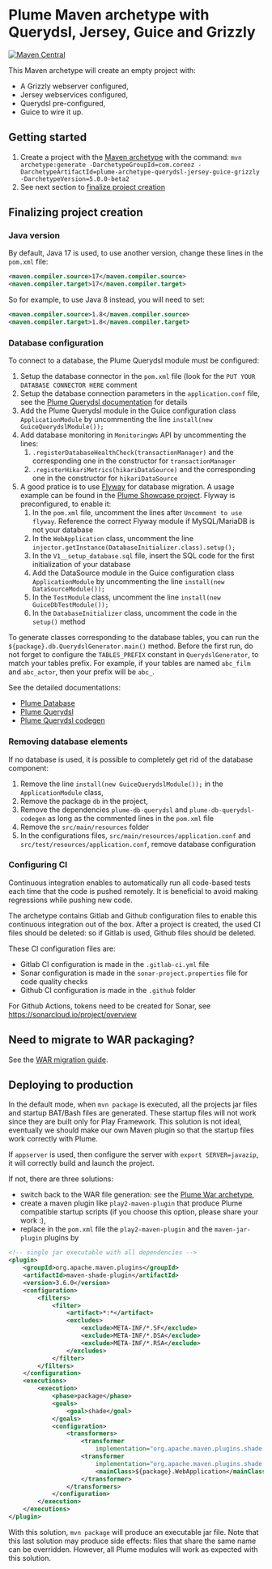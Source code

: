 Plume Maven archetype with Querydsl, Jersey, Guice and Grizzly
==============================================================

[![Maven Central](https://maven-badges.herokuapp.com/maven-central/com.coreoz/plume-archetype-querydsl-jersey-guice-grizzly/badge.svg)](https://maven-badges.herokuapp.com/maven-central/com.coreoz/plume-archetype-querydsl-jersey-guice-grizzly)

This Maven archetype will create an empty project with:
- A Grizzly webserver configured,
- Jersey webservices configured,
- Querydsl pre-configured,
- Guice to wire it up.

Getting started
---------------
1. Create a project with the
[Maven archetype](https://maven.apache.org/guides/introduction/introduction-to-archetypes.html) with the command:
`mvn archetype:generate -DarchetypeGroupId=com.coreoz -DarchetypeArtifactId=plume-archetype-querydsl-jersey-guice-grizzly -DarchetypeVersion=5.0.0-beta2`
2. See next section to [finalize project creation](#finalizing-project-creation)

Finalizing project creation
---------------------------

### Java version
By default, Java 17 is used, to use another version, change these lines in the `pom.xml` file:
```xml
<maven.compiler.source>17</maven.compiler.source>
<maven.compiler.target>17</maven.compiler.target>
```

So for example, to use Java 8 instead, you will need to set:
```xml
<maven.compiler.source>1.8</maven.compiler.source>
<maven.compiler.target>1.8</maven.compiler.target>
```

### Database configuration
To connect to a database, the Plume Querydsl module must be configured:
1. Setup the database connector in the `pom.xml` file (look for the `PUT YOUR DATABASE CONNECTOR HERE` comment
2. Setup the database connection parameters in the `application.conf` file,
   see the [Plume Querydsl documentation](https://github.com/Coreoz/Plume/tree/master/plume-db-querydsl#configuration) for details
3. Add the Plume Querydsl module in the Guice configuration class `ApplicationModule`
   by uncommenting the line `install(new GuiceQuerydslModule());`
4. Add database monitoring in `MonitoringWs` API by uncommenting the lines:
   1. `.registerDatabaseHealthCheck(transactionManager)` and the corresponding one in the constructor for `transactionManager`
   2. `.registerHikariMetrics(hikariDataSource)` and the corresponding one in the constructor for `hikariDataSource`
5. A good pratice is to use [Flyway](https://github.com/flyway/flyway) for database migration. A usage example can be found in the [Plume Showcase project](https://github.com/Coreoz/Plume-showcase). Flyway is  preconfigured, to enable it:
    1. In the `pom.xml` file, uncomment the lines after `Uncomment to use flyway`. Reference the correct Flyway module if MySQL/MariaDB is not your database
    2. In the `WebApplication` class, uncomment the line `injector.getInstance(DatabaseInitializer.class).setup();`
    3. In the `V1__setup_database.sql` file, insert the SQL code for the first initialization of your database
    4. Add the DataSource module in the Guice configuration class `ApplicationModule`
       by uncommenting the line `install(new DataSourceModule());`
    5. In the `TestModule` class, uncomment the line `install(new GuiceDbTestModule());`
    6. In the `DatabaseInitializer` class, uncomment the code in the `setup()` method

To generate classes corresponding to the database tables,
you can run the `${package}.db.QuerydslGenerator.main()` method.
Before the first run, do not forget to configure
the `TABLES_PREFIX` constant in `QuerydslGenerator`, to match your tables prefix.
For example, if your tables are named `abc_film` and `abc_actor`, then your prefix will be `abc_`.

See the detailed documentations:
- [Plume Database](https://github.com/Coreoz/Plume/tree/master/plume-db)
- [Plume Querydsl](https://github.com/Coreoz/Plume/tree/master/plume-db-querydsl)
- [Plume Querydsl codegen](https://github.com/Coreoz/Plume/tree/master/plume-db-querydsl-codegen)

### Removing database elements
If no database is used, it is possible to completely get rid of the database component:
1. Remove the line `install(new GuiceQuerydslModule());` in the `ApplicationModule` class,
2. Remove the package `db` in the project,
3. Remove the dependencies `plume-db-querydsl` and `plume-db-querydsl-codegen` as long as the commented lines in the `pom.xml` file
4. Remove the `src/main/resources` folder
5. In the configurations files, `src/main/resources/application.conf` and `src/test/resources/application.conf`, remove database configuration

### Configuring CI
Continuous integration enables to automatically run all code-based tests each time that the code is pushed remotely. It is beneficial to avoid making regressions while pushing new code.

The archetype contains Gitlab and Github configuration files to enable this continuous integration out of the box. After a project is created, the used CI files should be deleted: so if Gitlab is used, Github files should be deleted.

These CI configuration files are:
- Gitlab CI configuration is made in the `.gitlab-ci.yml` file
- Sonar configuration is made in the `sonar-project.properties` file for code quality checks
- Github CI configuration is made in the `.github` folder

For Github Actions, tokens need to be created for Sonar, see <https://sonarcloud.io/project/overview>

Need to migrate to WAR packaging?
----------------------------------
See the [WAR migration guide](../plume-archetype-querydsl-jersey-guice).

Deploying to production
-----------------------
In the default mode, when `mvn package` is executed, all the projects jar files and startup BAT/Bash files are generated.
These startup files will not work since they are built only for Play Framework.
This solution is not ideal, eventually we should make our own Maven plugin
so that the startup files work correctly with Plume.

If `appserver` is used, then configure the server with `export SERVER=javazip`,
it will correctly build and launch the project.

If not, there are three solutions:
- switch back to the WAR file generation: see the [Plume War archetype](https://github.com/Coreoz/Plume-archetypes/tree/master/plume-archetype-querydsl-jersey-guice),
- create a maven plugin like `play2-maven-plugin` that produce Plume compatible startup scripts (if you choose this option, please share your work :),
- replace in the `pom.xml` file the `play2-maven-plugin` and the `maven-jar-plugin` plugins by
```xml
<!-- single jar executable with all dependencies -->
<plugin>
	<groupId>org.apache.maven.plugins</groupId>
	<artifactId>maven-shade-plugin</artifactId>
	<version>3.6.0</version>
	<configuration>
		<filters>
			<filter>
				<artifact>*:*</artifact>
				<excludes>
					<exclude>META-INF/*.SF</exclude>
					<exclude>META-INF/*.DSA</exclude>
					<exclude>META-INF/*.RSA</exclude>
				</excludes>
			</filter>
		</filters>
	</configuration>
	<executions>
		<execution>
			<phase>package</phase>
			<goals>
				<goal>shade</goal>
			</goals>
			<configuration>
				<transformers>
					<transformer
						implementation="org.apache.maven.plugins.shade.resource.ServicesResourceTransformer" />
					<transformer
						implementation="org.apache.maven.plugins.shade.resource.ManifestResourceTransformer">
						<mainClass>${package}.WebApplication</mainClass>
					</transformer>
				</transformers>
			</configuration>
		</execution>
	</executions>
</plugin>
```
With this solution, `mvn package` will produce an executable jar file.
Note that this last solution may produce side effects: files that share the same name can be overridden.
However, all Plume modules will work as expected with this solution.
